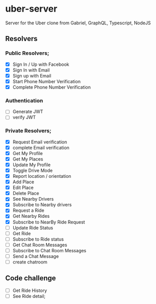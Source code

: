 # uber-server

Server for the Uber clone from Gabriel, GraphQL, Typescript, NodeJS

## Resolvers

### Public Resolvers;

- [x] Sign In / Up with Facebook
- [x] Sign In with Email
- [x] Sign up with Email
- [x] Start Phone Number Verification
- [x] Complete Phone Number Verification

### Authentication

- [ ] Generate JWT
- [ ] verify JWT

### Private Resolvers;

- [x] Request Email verification
- [x] complete Email verification
- [x] Get My Profile
- [x] Get My Places
- [x] Update My Profile
- [x] Toggle Drive Mode
- [x] Report location / orientation
- [x] Add Place
- [x] Edit Place
- [x] Delete Place
- [x] See Nearby Drivers
- [x] Subscribe to Nearby drivers
- [x] Request a Ride
- [x] Get Nearby Rides
- [x] Subscribe to NearBy Ride Request
- [ ] Update Ride Status
- [ ] Get Ride
- [ ] Subscribe to Ride status
- [ ] Get Chat Room Messages
- [ ] Subscribe to Chat Room Messages
- [ ] Send a Chat Message
- [ ] create chatroom

## Code challenge

- [ ] Get Ride History
- [ ] See Ride detail;
